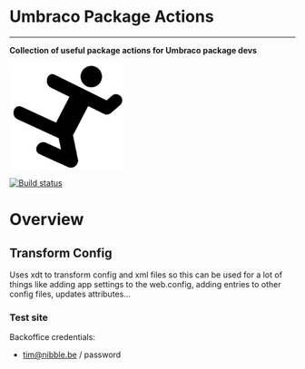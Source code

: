# Umbraco Package Actions #

----------

**Collection of useful package actions for Umbraco package devs**

![](logo.png)

[![Build status](https://ci.appveyor.com/api/projects/status/njlw9k7crcaq2uhw?svg=true)](https://ci.appveyor.com/project/TimGeyssens/umbracopagenotfoundmanager)

# Overview #
## Transform Config ##
Uses xdt to transform config and xml files so this can be used for a lot of things like adding app settings to the web.config, adding entries to other config files, updates attributes...

### Test site ###
Backoffice credentials: 
- tim@nibble.be / password


